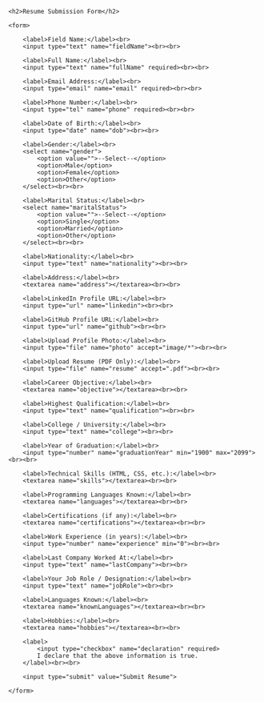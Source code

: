 <!DOCTYPE html>
<html>
<head>
    <title>Resume Form</title>
</head>
<body>

    <h2>Resume Submission Form</h2>

    <form>

        <label>Field Name:</label><br>
        <input type="text" name="fieldName"><br><br>

        <label>Full Name:</label><br>
        <input type="text" name="fullName" required><br><br>

        <label>Email Address:</label><br>
        <input type="email" name="email" required><br><br>

        <label>Phone Number:</label><br>
        <input type="tel" name="phone" required><br><br>

        <label>Date of Birth:</label><br>
        <input type="date" name="dob"><br><br>

        <label>Gender:</label><br>
        <select name="gender">
            <option value="">--Select--</option>
            <option>Male</option>
            <option>Female</option>
            <option>Other</option>
        </select><br><br>

        <label>Marital Status:</label><br>
        <select name="maritalStatus">
            <option value="">--Select--</option>
            <option>Single</option>
            <option>Married</option>
            <option>Other</option>
        </select><br><br>

        <label>Nationality:</label><br>
        <input type="text" name="nationality"><br><br>

        <label>Address:</label><br>
        <textarea name="address"></textarea><br><br>

        <label>LinkedIn Profile URL:</label><br>
        <input type="url" name="linkedin"><br><br>

        <label>GitHub Profile URL:</label><br>
        <input type="url" name="github"><br><br>

        <label>Upload Profile Photo:</label><br>
        <input type="file" name="photo" accept="image/*"><br><br>

        <label>Upload Resume (PDF Only):</label><br>
        <input type="file" name="resume" accept=".pdf"><br><br>

        <label>Career Objective:</label><br>
        <textarea name="objective"></textarea><br><br>

        <label>Highest Qualification:</label><br>
        <input type="text" name="qualification"><br><br>

        <label>College / University:</label><br>
        <input type="text" name="college"><br><br>

        <label>Year of Graduation:</label><br>
        <input type="number" name="graduationYear" min="1900" max="2099"><br><br>

        <label>Technical Skills (HTML, CSS, etc.):</label><br>
        <textarea name="skills"></textarea><br><br>

        <label>Programming Languages Known:</label><br>
        <textarea name="languages"></textarea><br><br>

        <label>Certifications (if any):</label><br>
        <textarea name="certifications"></textarea><br><br>

        <label>Work Experience (in years):</label><br>
        <input type="number" name="experience" min="0"><br><br>

        <label>Last Company Worked At:</label><br>
        <input type="text" name="lastCompany"><br><br>

        <label>Your Job Role / Designation:</label><br>
        <input type="text" name="jobRole"><br><br>

        <label>Languages Known:</label><br>
        <textarea name="knownLanguages"></textarea><br><br>

        <label>Hobbies:</label><br>
        <textarea name="hobbies"></textarea><br><br>

        <label>
            <input type="checkbox" name="declaration" required>
            I declare that the above information is true.
        </label><br><br>

        <input type="submit" value="Submit Resume">

    </form>

</body>
</html>
